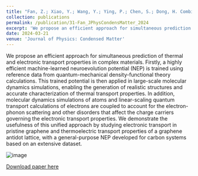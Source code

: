 ```yaml
---
title: "Fan, Z.; Xiao, Y.; Wang, Y.; Ying, P.; Chen, S.; Dong, H. Combining linear-scaling quantum transport and machine-learning molecular dynamics to study thermal and electronic transports in complex materials. J Phys Condens Matter 2024. DOI: 10.1088/1361-648X/ad31c2"
collection: publications
permalink: /publication/31-Fan_JPhysCondensMatter_2024
excerpt: 'We propose an efficient approach for simultaneous prediction of thermal and electronic transport properties in complex materials.'
date: 2024-03-21
venue: 'Journal of Physics: Condensed Matter'
---
```


We propose an efficient approach for simultaneous prediction of thermal and electronic transport properties in complex materials. Firstly, a highly efficient machine-learned neuroevolution potential (NEP) is trained using reference data from quantum-mechanical density-functional theory calculations. This trained potential is then applied in large-scale molecular dynamics simulations, enabling the generation of realistic structures and accurate characterization of thermal transport properties. In addition, molecular dynamics simulations of atoms and linear-scaling quantum transport calculations of electrons are coupled to account for the electron-phonon scattering and other disorders that affect the charge carriers governing the electronic transport properties. We demonstrate the usefulness of this unified approach by studying electronic transport in pristine graphene and thermoelectric transport properties of a graphene antidot lattice, with a general-purpose NEP developed for carbon systems based on an extensive dataset.

![image](https://github.com/hityingph/hityingph.github.io/assets/54773018/c39d9add-380f-496c-a0e1-bc3ef34c988b)

[Download paper here](http://hityingph.github.io/files/31-Fan_JPhysCondensMatter_2024.pdf)

